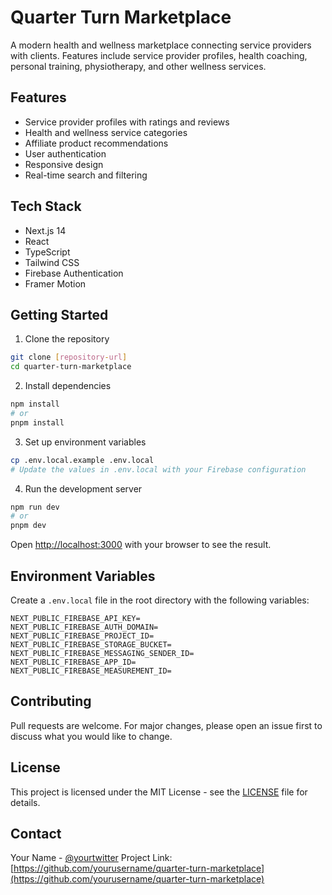 # Quarter Turn Marketplace

A modern health and wellness marketplace connecting service providers with clients. Features include service provider profiles, health coaching, personal training, physiotherapy, and other wellness services.

## Features

- Service provider profiles with ratings and reviews
- Health and wellness service categories
- Affiliate product recommendations
- User authentication
- Responsive design
- Real-time search and filtering

## Tech Stack

- Next.js 14
- React
- TypeScript
- Tailwind CSS
- Firebase Authentication
- Framer Motion

## Getting Started

1. Clone the repository
```bash
git clone [repository-url]
cd quarter-turn-marketplace
```

2. Install dependencies
```bash
npm install
# or
pnpm install
```

3. Set up environment variables
```bash
cp .env.local.example .env.local
# Update the values in .env.local with your Firebase configuration
```

4. Run the development server
```bash
npm run dev
# or
pnpm dev
```

Open [http://localhost:3000](http://localhost:3000) with your browser to see the result.

## Environment Variables

Create a `.env.local` file in the root directory with the following variables:

```env
NEXT_PUBLIC_FIREBASE_API_KEY=
NEXT_PUBLIC_FIREBASE_AUTH_DOMAIN=
NEXT_PUBLIC_FIREBASE_PROJECT_ID=
NEXT_PUBLIC_FIREBASE_STORAGE_BUCKET=
NEXT_PUBLIC_FIREBASE_MESSAGING_SENDER_ID=
NEXT_PUBLIC_FIREBASE_APP_ID=
NEXT_PUBLIC_FIREBASE_MEASUREMENT_ID=
```

## Contributing

Pull requests are welcome. For major changes, please open an issue first to discuss what you would like to change.

## License

This project is licensed under the MIT License - see the [LICENSE](LICENSE) file for details.

## Contact

Your Name - [@yourtwitter](https://twitter.com/yourtwitter)
Project Link: [https://github.com/yourusername/quarter-turn-marketplace](https://github.com/yourusername/quarter-turn-marketplace) 